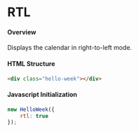 # RTL

#### Overview
Displays the calendar in right-to-left mode.

#### HTML Structure
```html
<div class="hello-week"></div>
```

#### Javascript Initialization
```js
new HelloWeek({
    rtl: true
});
```
